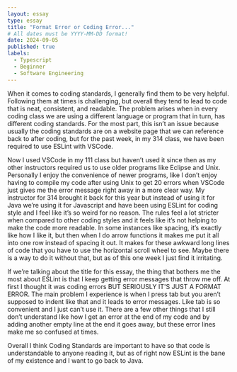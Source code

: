 ```yaml
---
layout: essay
type: essay
title: "Format Error or Coding Error..."
# All dates must be YYYY-MM-DD format!
date: 2024-09-05
published: true
labels:
  - Typescript
  - Beginner
  - Software Engineering
---
```

When it comes to coding standards, I generally find them to be very helpful. Following them at times is challenging, but overall they tend to lead to code that is neat, consistent, and readable. The problem arises when in every coding class we are using a different language or program that in turn, has different coding standards. For the most part, this isn’t an issue because usually the coding standards are on a website page that we can reference back to after coding, but for the past week, in my 314 class, we have been required to use ESLint with VSCode.

Now I used VSCode in my 111 class but haven’t used it since then as my other instructors required us to use older programs like Eclipse and Unix. Personally I enjoy the convenience of newer programs, like I don’t enjoy having to compile my code after using Unix to get 20 errors when VSCode just gives me the error message right away in a more clear way. My instructor for 314 brought it back for this year but instead of using it for Java we’re using it for Javascript and have been using ESLint for coding style and I feel like it’s so weird for no reason. The rules feel a lot stricter when compared to other coding styles and it feels like it’s not helping to make the code more readable. In some instances like spacing, it’s exactly like how I like it, but then when I do arrow functions it makes me put it all into one row instead of spacing it out. It makes for these awkward long lines of code that you have to use the horizontal scroll wheel to see. Maybe there is a way to do it without that, but as of this one week I just find it irritating. 

If we’re talking about the title for this essay, the thing that bothers me the most about ESLint is that I keep getting error messages that throw me off. At first I thought it was coding errors BUT SERIOUSLY IT'S JUST A FORMAT ERROR. The main problem I experience is when I press tab but you aren’t supposed to indent like that and it leads to error messages. Like tab is so convenient and I just can’t use it. There are a few other things that I still don’t understand like how I get an error at the end of my code and by adding another empty line at the end it goes away, but these error lines make me so confused at times.

Overall I think Coding Standards are important to have so that code is understandable to anyone reading it, but as of right now ESLint is the bane of my existence and I want to go back to Java.
